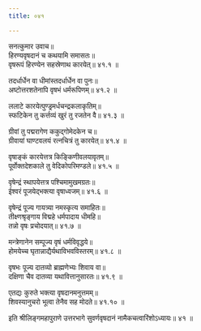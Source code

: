 ```yaml
---
title: ०४१

---
```

सनत्कुमार उवाच॥  
हिरण्यवृषदानं च कथयामि समासतः॥  
वृषरूपं हिरण्येन सहस्रेणाथ कारयेत्॥ ४१.१ ॥  
  
तदर्धार्धेन वा धीमांस्तदर्धार्धेन वा पुनः॥  
अष्टोत्तरशतेनापि वृषभं धर्मरूपिणम्॥ ४१.२ ॥  
  
ललाटे कारयेत्पुण्ड्रमर्धचन्द्रकलाकृतिम्॥  
स्फटिकेन तु कर्त्तव्यं खुरं तु रजतेन वै॥ ४१.३ ॥  
  
ग्रीवां तु पद्मरागेण ककुद्गोमेदकेन च॥  
ग्रीवायां घाण्टवलयं रत्नचित्रं तु कारयेत्॥ ४१.४ ॥  
  
वृषाङ्कं कारयेत्तत्र किङ्किणीवलयावृतम्॥  
पूर्वोक्तदेशकाले तु वेदिकोपरिमण्डले॥ ४१.५ ॥  
  
वृषेन्द्रं स्थापयेत्तत्र पश्चिमामुखमग्रतः॥  
ईश्वरं पूजयेद्भक्त्या वृषाध्वजम्॥ ४१.६ ॥  
  
वृषेन्द्रं पूज्य गायत्र्या नमस्कृत्य समाहितः॥  
तीक्ष्णश्रृङ्गाय विद्महे धर्मपादाय धीमहि॥  
तन्नो वृषः प्रचोदयात्॥ ४१.७ ॥  
  
मन्त्रेणानेन सम्पूज्य वृषं धर्मविवृद्धये॥  
होमयेच्च घृतान्नाद्यैर्यथाविभवविस्तरम्॥ ४१.८ ॥  
  
वृषभः पूज्य दातव्यो ब्राह्मणेभ्यः शिवाय वा॥  
दक्षिणा चैव दातव्या यथावित्तानुसारतः॥ ४१.९ ॥  
  
एतद्यः कुरुते भक्त्या वृषदानमनुत्तमम्॥  
शिवस्यानुचरो भूत्वा तेनैव सह मोदते॥ ४१.१० ॥  
  
इति श्रीलिङ्गमहापुराणे उत्तरभागे सुवर्णवृषदानं नामैकचत्वारिंशोऽध्यायः॥ ४१ ॥